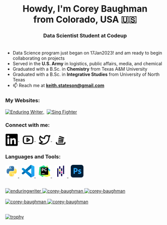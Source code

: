 <!DOCTYPE html>


<!---
Hi everyone.
This README.md file is my GitHub profile
-->


<!--- Title and metadata -->
<html>
<head>
    <meta charset="UTF-8">
    <meta name="description" content="GitHub Profile README.MD">
    <meta name="keywords" content="GitHub, Profile, Bio, Snapshot, Summary, Readme">
    <meta name="author" content="Corey Baughman">
    <meta name="viewport" content="width=device-width, initial-scale=1.0">
    <h1 align="center">
        Howdy, I'm Corey Baughman <br> from Colorado, USA 🇺🇸
    </h1>
</head>


<!--- Subtitle -->
<head>
    <h3 align="center">
        Data Scientist Student at Codeup
    <br><br>
    </h3>
    
</head>


<!--- Snapshot of Events -->
- Data Science program just began on 17Jan2023! and am ready to begin collaborating on projects
- Served in the **U.S. Army** in logistics, public affairs, media, and chemical
- Graduated with a B.Sc. in **Chemistry** from Texas A&M University
- Graduated with a B.Sc. in **Integrative Studies** from University of North Texas
- 📫 Reach me at **keith.stateson@gmail.com**


<!--- My Websites -->
<head>
    <h3 align="left">
        My Websites:
    </h3>
</head>

<body>
    <p align="left">
        <a href="https://www.enduringwriter.com" target="blank">
        <img align="center" src="https://static.wixstatic.com/media/076b99_b08fce0a88f04c25b48afa89f780cecd~mv2.png" alt="Enduring Writer" style="object-fit:contain; width:50px; height:50px;"/>
        </a>
        &nbsp;
        <a href="https://www.singfighter.com" target="blank">
        <img align="center" src="https://static.wixstatic.com/media/076b99_b626ee29d9504784a7ae48ec364a4aac~mv2.png" alt="Sing Fighter" style="object-fit:scale-contain; width:40px; height:40px;"/>
        </a>
    </p>
</body>


<!--- Social Networks - Connect with me -->
<head>
    <h3 align="left">Connect with me:</h3>
</head>

<body>
    <p align="left">
        <a href="https://www.linkedin.com/in/cjbaughman" target="blank">
        <img align="center" src="https://raw.githubusercontent.com/devicons/devicon/master/icons/linkedin/linkedin-plain.svg" alt="Corey Baughman" height="40" width="40"/>
        </a>
        &nbsp;
        <a href="https://youtu.be/rBRtNWWkKtQ" target="blank">
        <img align="center" src="https://github.com/enduringwriter/enduringwriter/blob/3f9d5db1fb06f3034969743d7d044fffd958cbfd/icons_for_my_github_profile/youtube.png" alt="Keith Stateson" height="40" width="40"/>
        </a>
        &nbsp;
        <a href="https://twitter.com/CoreyJBaughman" target="blank">
        <img align="center" src="https://github.com/enduringwriter/enduringwriter/blob/3f9d5db1fb06f3034969743d7d044fffd958cbfd/icons_for_my_github_profile/twitter.png" alt="Corey Baughman" height="40" width="40"/>
        </a>
        &nbsp;
        <a href="https://stackoverflow.com/users/20429461/enduringwriter" target="blank">
        <img align="center" src="https://github.com/enduringwriter/enduringwriter/blob/3f9d5db1fb06f3034969743d7d044fffd958cbfd/icons_for_my_github_profile/stackoverflow.png" alt="Keith Stateson" height="40" width="40"/>
        </a>
    </p>
</body>


<!--- Technical Skills - Languages and Tools -->
<head>
    <h3 align="left">Languages and Tools:</h3>
</head>

<body>
    <p align="left">
        <a href="https://github.com/corey-baughman" target="_blank">
        <img src="https://raw.githubusercontent.com/devicons/devicon/master/icons/python/python-original.svg" alt="python" width="40" height="40"/>
        </a>
        &nbsp;
        <a href="https://github.com/corey-baughman" target="_blank">
        <img src="https://raw.githubusercontent.com/devicons/devicon/master/icons/vscode/vscode-original.svg" alt="flask" width="40" height="40"/>
        </a>
        &nbsp;
        <a href="https://github.com/corey-baughman" target="_blank">
        <img src="https://github.com/enduringwriter/enduringwriter/blob/6594379f38e3d47cb673324bd1d851cc91f6799a/icons_for_my_github_profile/pycharm.svg" alt="flask" width="40" height="40"/>
        </a>
        &nbsp;
        <a href="https://github.com/corey-baughman" target="_blank">
        <img src="https://raw.githubusercontent.com/devicons/devicon/master/icons/pandas/pandas-original.svg" alt="pandas" width="40" height="40"/>
        </a>
        &nbsp;
        <a href="https://github.com/corey-baughman" target="_blank">
        <img src="https://github.com/enduringwriter/enduringwriter/blob/c3c54696d525f7daa9158d5b1a6bdb4a7c73fed4/icons_for_my_github_profile/photoshop.svg" alt="photoshop" width="40" height="40"/>
        </a>
    </p>
    <br>
</body>


<!--- GitHub Stats Streak Languages -->
<body>
    <div>
        <a href="https://github.com/corey-baughman" target="_blank">    
        <img src="https://github-readme-stats-git-masterrstaa-rickstaa.vercel.app/api?username=enduringwriter" alt="enduringwriter"/>
        </a>
        <a href="https://github.com/corey-baughman" target ="_blank">
        <img src="https://github-readme-streak-stats.herokuapp.com/?user=corey-baughman" alt="corey-baughman"/>
        </a>
        <a href="https://github.com/corey-baughman" target ="_blank">
        <img src="https://github-readme-stats-git-masterrstaa-rickstaa.vercel.app/api/top-langs/?username=corey-baughman&layout=compact" alt="corey-baughman" data-canonical-src="https://github-readme-stats-git-masterrstaa-rickstaa.vercel.app/api/top-langs/?username=corey-baughman" style="max-width: 100%;">
        </a>
    </div>
    <br>
</body>


<!--- GitHub Repositories -->
<body>
    <div>
        <a href="https://github.com/corey-baughman" target ="_blank">
        <img src="https://github-readme-stats-git-masterrstaa-rickstaa.vercel.app/api/pin/?username=corey-baughman&repo=fun_projects" alt="corey-baughman"/>
        </a>
        <a href="https://github.com/corey-baughman" target ="_blank">
        <img src="https://github-readme-stats-git-masterrstaa-rickstaa.vercel.app/api/pin/?username=corey-baughman&repo=corey-baughman" alt="corey-baughman"/>
        </a>
    </div>
    <br>
</body>


<!--- GitHub Trophies -->
[![trophy](https://github-profile-trophy.vercel.app/?username=corey-baughman)](https://github.com/corey-baughman/github-profile-trophy)

</html>
